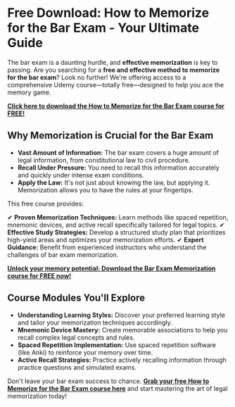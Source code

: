 # Free Download: How to Memorize for the Bar Exam - Your Ultimate Guide

The bar exam is a daunting hurdle, and **effective memorization** is key to passing. Are you searching for a **free and effective method to memorize for the bar exam**? Look no further! We're offering access to a comprehensive Udemy course—totally free—designed to help you ace the memory game.

[**Click here to download the How to Memorize for the Bar Exam course for FREE!**](https://udemywork.com/how-to-memorize-for-the-bar-exam)

## Why Memorization is Crucial for the Bar Exam

*   **Vast Amount of Information:** The bar exam covers a huge amount of legal information, from constitutional law to civil procedure.
*   **Recall Under Pressure:** You need to recall this information accurately and quickly under intense exam conditions.
*   **Apply the Law:** It's not just about knowing the law, but applying it. Memorization allows you to have the rules at your fingertips.

This free course provides:

✔ **Proven Memorization Techniques:** Learn methods like spaced repetition, mnemonic devices, and active recall specifically tailored for legal topics.
✔ **Effective Study Strategies:** Develop a structured study plan that prioritizes high-yield areas and optimizes your memorization efforts.
✔ **Expert Guidance:** Benefit from experienced instructors who understand the challenges of bar exam memorization.

[**Unlock your memory potential: Download the Bar Exam Memorization course for FREE now!**](https://udemywork.com/how-to-memorize-for-the-bar-exam)

## Course Modules You'll Explore

*   **Understanding Learning Styles:** Discover your preferred learning style and tailor your memorization techniques accordingly.
*   **Mnemonic Device Mastery:** Create memorable associations to help you recall complex legal concepts and rules.
*   **Spaced Repetition Implementation:** Use spaced repetition software (like Anki) to reinforce your memory over time.
*   **Active Recall Strategies:** Practice actively recalling information through practice questions and simulated exams.

Don't leave your bar exam success to chance. **[Grab your free How to Memorize for the Bar Exam course here](https://udemywork.com/how-to-memorize-for-the-bar-exam)** and start mastering the art of legal memorization today!
